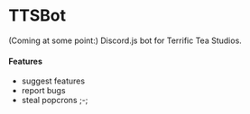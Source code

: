 # TTSBot
(Coming at some point:) Discord.js bot for Terrific Tea Studios.
#### Features
- suggest features
- report bugs
- steal popcrons ;-;
